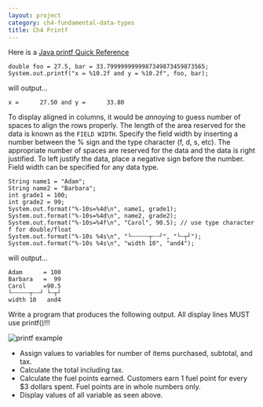 ```yaml
---
layout: project
category: ch4-fundamental-data-types
title: Ch4 Printf
---
```


Here is a [Java printf Quick Reference](https://www.cs.colostate.edu/~cs160/.Summer16/resources/Java_printf_method_quick_reference.pdf)

```
double foo = 27.5, bar = 33.7999999999987349873459873565;
System.out.printf("x = %10.2f and y = %10.2f", foo, bar);
```
will output...
```
x =      27.50 and y =      33.80
```
To display aligned in columns, it would be *annoying* to guess number of spaces to align the rows properly. The length of the area reserved for the data is known as the ```FIELD WIDTH```. Specify the field width by inserting a number between the % sign and the type character (f, d, s, etc). The appropriate number of spaces are reserved for the data and the data is right justified. To left justify the data, place a negative sign before the number. Field width can be specified for any data type.
```
String name1 = "Adam";
String name2 = "Barbara";
int grade1 = 100;
int grade2 = 99;
System.out.format("%-10s=%4d\n", name1, grade1);
System.out.format("%-10s=%4d\n", name2, grade2);
System.out.format("%-10s=%4f\n", "Carol", 90.5); // use type character f for double/float
System.out.format("%-10s %4s\n", "└┄┄┄┄┄┬┄┄┘", "└┄┬┘");
System.out.format("%-10s %4s\n", "width 10", "and4");
```
will output...
```
Adam      = 100
Barbara   =  99
Carol     =90.5
└┄┄┄┄┄┬┄┄┘ └┄┬┘
width 10   and4
```


Write a program that produces the following output. All display lines MUST use printf()!!!

![printf example](/apcsa\ch4fundamentaldatatypes\printfexample.png)

  - Assign values to variables for number of items purchased, subtotal, and tax.
  - Calculate the total including tax.
  - Calculate the fuel points earned. Customers earn 1 fuel point for every $3 dollars spent. Fuel points are in whole numbers only.
  - Display values of all variable as seen above.
